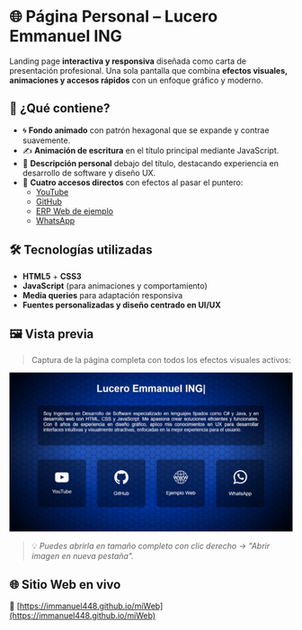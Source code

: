 # 🌐 Página Personal – Lucero Emmanuel ING

Landing page **interactiva y responsiva** diseñada como carta de presentación profesional. Una sola pantalla que combina **efectos visuales, animaciones y accesos rápidos** con un enfoque gráfico y moderno.

## 🎯 ¿Qué contiene?

- 🌀 **Fondo animado** con patrón hexagonal que se expande y contrae suavemente.
- ✍️ **Animación de escritura** en el título principal mediante JavaScript.
- 💬 **Descripción personal** debajo del título, destacando experiencia en desarrollo de software y diseño UX.
- 🔗 **Cuatro accesos directos** con efectos al pasar el puntero:
  - [YouTube](https://www.youtube.com/@luceroemmanueling/playlists)
  - [GitHub](https://github.com/immanuel448)
  - [ERP Web de ejemplo](https://puntodeventa2023.epizy.com)
  - [WhatsApp](https://wa.me/528117147350)

## 🛠️ Tecnologías utilizadas

- **HTML5** + **CSS3**
- **JavaScript** (para animaciones y comportamiento)
- **Media queries** para adaptación responsiva
- **Fuentes personalizadas y diseño centrado en UI/UX**

## 🖼️ Vista previa

> Captura de la página completa con todos los efectos visuales activos:

![Captura de pantalla](/IMG/miWeb.png)

> 💡 *Puedes abrirla en tamaño completo con clic derecho → "Abrir imagen en nueva pestaña".*

## 🌐 Sitio Web en vivo

🔗 [https://immanuel448.github.io/miWeb](https://immanuel448.github.io/miWeb)


